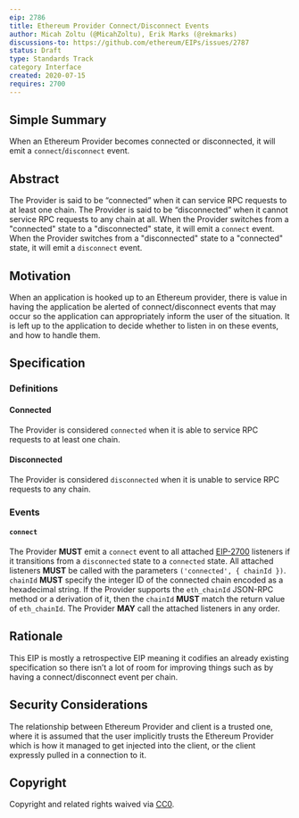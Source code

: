 ```yaml
---
eip: 2786
title: Ethereum Provider Connect/Disconnect Events
author: Micah Zoltu (@MicahZoltu), Erik Marks (@rekmarks)
discussions-to: https://github.com/ethereum/EIPs/issues/2787
status: Draft
type: Standards Track
category Interface
created: 2020-07-15
requires: 2700
---
```


## Simple Summary
When an Ethereum Provider becomes connected or disconnected, it will emit a `connect`/`disconnect` event.

## Abstract
The Provider is said to be “connected” when it can service RPC requests to at least one chain.
The Provider is said to be “disconnected” when it cannot service RPC requests to any chain at all.
When the Provider switches from a "connected" state to a "disconnected" state, it will emit a `connect` event.
When the Provider switches from a "disconnected" state to a "connected" state, it will emit a `disconnect` event.

## Motivation
When an application is hooked up to an Ethereum provider, there is value in having the application be alerted of connect/disconnect events that may occur so the application can appropriately inform the user of the situation.
It is left up to the application to decide whether to listen in on these events, and how to handle them.

## Specification
<!--The technical specification should describe the syntax and semantics of any new feature. The specification should be detailed enough to allow competing, interoperable implementations for any of the current Ethereum platforms (go-ethereum, parity, cpp-ethereum, ethereumj, ethereumjs, and [others](https://github.com/ethereum/wiki/wiki/Clients)).-->
### Definitions
#### Connected
The Provider is considered `connected` when it is able to service RPC requests to at least one chain.
#### Disconnected
The Provider is considered `disconnected` when it is unable to service RPC requests to any chain.
### Events
#### `connect`
The Provider **MUST** emit a `connect` event to all attached [EIP-2700](./eip-2700) listeners if it transitions from a `disconnected` state to a `connected` state.
All attached listeners **MUST** be called with the parameters `('connected', { chainId })`.
`chainId` **MUST** specify the integer ID of the connected chain encoded as a hexadecimal string.
If the Provider supports the `eth_chainId` JSON-RPC method or a derivation of it, then the `chainId` **MUST** match the return value of `eth_chainId`.
The Provider **MAY** call the attached listeners in any order.

## Rationale
This EIP is mostly a retrospective EIP meaning it codifies an already existing specification so there isn’t a lot of room for improving things such as by having a connect/disconnect event per chain.

## Security Considerations
The relationship between Ethereum Provider and client is a trusted one, where it is assumed that the user implicitly trusts the Ethereum Provider which is how it managed to get injected into the client, or the client expressly pulled in a connection to it.

## Copyright
Copyright and related rights waived via [CC0](https://creativecommons.org/publicdomain/zero/1.0/).
